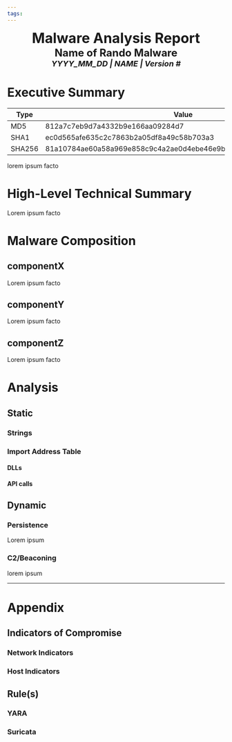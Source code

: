 ```yaml
---
tags: 
---
```


<center><font size="6"><b>Malware Analysis Report</b></font></center>

<center><font size = "5"><b>Name of Rando Malware</b></font></center>

<center><font size = "4"><i><b> YYYY_MM_DD  |  NAME  |  Version # </b></i></font></center>

# Executive Summary
| Type   | Value                                                             |
| ------ | ---------------------------------------------------------------- |
| MD5    | 812a7c7eb9d7a4332b9e166aa09284d7                                 |
| SHA1   | ec0d565afe635c2c7863b2a05df8a49c58b703a3                         |
| SHA256 | 81a10784ae60a58a969e858c9c4a2ae0d4ebe46e9bd6776992461c062f70099d |

lorem ipsum facto


# High-Level Technical Summary
Lorem ipsum facto

# Malware Composition

## componentX
Lorem ipsum facto
## componentY
Lorem ipsum facto
## componentZ
Lorem ipsum facto

# Analysis

## Static

### Strings

### Import Address Table

#### DLLs

#### API calls

## Dynamic 

### Persistence
Lorem ipsum

### C2/Beaconing
lorem ipsum

---

# Appendix

## Indicators of Compromise

### Network Indicators

### Host Indicators

## Rule(s)

### YARA

### Suricata
